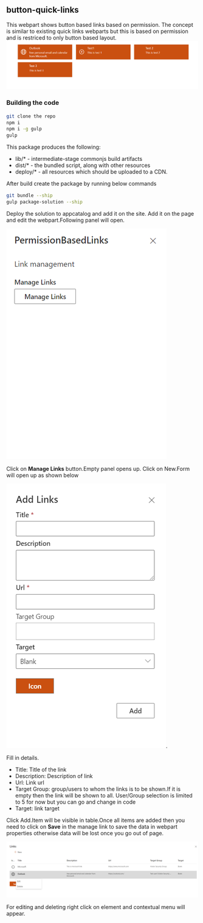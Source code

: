 ## button-quick-links

This webpart shows button based links based on permission. The concept is similar to existing quick links webparts but this is based on permission and is restriced to only button based layout.
![Image of Quick links](/image/Quick%20Links.PNG)
### Building the code

```bash
git clone the repo
npm i
npm i -g gulp
gulp
```

This package produces the following:

* lib/* - intermediate-stage commonjs build artifacts
* dist/* - the bundled script, along with other resources
* deploy/* - all resources which should be uploaded to a CDN.

After build create the package by running below commands

```bash
git bundle --ship
gulp package-solution --ship
```

Deploy the solution to appcatalog and add it on the site.
Add it on the page and edit the webpart.Following panel will open.

![Image of edit page](/image/editpage.PNG)

Click on **Manage Links** button.Empty panel opens up.
Click on New.Form will open up as shown below

![Image of form](/image/Form.PNG).

Fill in details.
- Title: Title of the link
- Description: Description of link
- Url: Link url
- Target Group: group/users to whom the links is to be shown.If it is empty then the link will be shown to all. User/Group selection is limited to 5 for now but you can go and change in code
- Target: link target

Click Add.Item will be visible in table.Once all items are added then you need to click on **Save** in the manage link to save the data in webpart properties otherwise data will be lost once you go out of page.

![Image of table](https://github.com/onkaragarwal/PermissionBasedLinks/blob/master/image/links.png)

For editing and deleting right click on element and contextual menu will appear.





